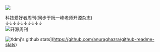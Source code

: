 
![](https://visitor-badge.glitch.me/badge?page_id=xuedingmiaojun.xuedingmiaojun)  

科技爱好者周刊(同步于阮一峰老师开源杂志)  
     ↓↓↓↓↓↓↓↓↓↓  
![开源周刊](http://cdn.xuedingmiao.com/science-lover.jpg)   

![Xdmj's github stats](https://github-readme-stats.vercel.app/api?username=xuedingmiaojun&theme=cobalt)](https://github.com/anuraghazra/github-readme-stats)


<!--
<iframe height="450px"  width="90%"  src="http://xuedingmiao.com" frameborder=0 allowfullscreen>
 </iframe>
**xuedingmiaojun/xuedingmiaojun** is a ✨ _special_ ✨ repository because its `README.md` (this file) appears on your GitHub profile.

Here are some ideas to get you started:

- 🔭 I’m currently working on ...
- 🌱 I’m currently learning ...
- 👯 I’m looking to collaborate on ...
- 🤔 I’m looking for help with ...
- 💬 Ask me about ...
- 📫 How to reach me: ...
- 😄 Pronouns: ...
- ⚡ Fun fact: ...
-->
